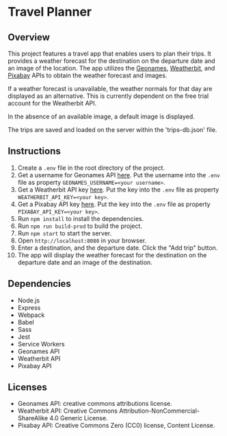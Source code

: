 # Travel Planner

## Overview

This project features a travel app that enables users to plan their trips. It provides a weather forecast for the destination on the departure date and an image of the location. The app utilizes the [Geonames](http://www.geonames.org/), [Weatherbit](https://www.weatherbit.io/), and [Pixabay](https://pixabay.com/) APIs to obtain the weather forecast and images.

If a weather forecast is unavailable, the weather normals for that day are displayed as an alternative. This is currently dependent on the free trial account for the Weatherbit API.

In the absence of an available image, a default image is displayed.

The trips are saved and loaded on the server within the 'trips-db.json' file.

## Instructions

1. Create a `.env` file in the root directory of the project.
2. Get a username for Geonames API [here](https://www.geonames.org/login). Put the username into the `.env` file as property `GEONAMES_USERNAME=<your username>`.
3. Get a Weatherbit API key [here](https://www.weatherbit.io/account/create). Put the key into the `.env` file as property `WEATHERBIT_API_KEY=<your key>`.
4. Get a Pixabay API key [here](https://pixabay.com/). Put the key into the `.env` file as property `PIXABAY_API_KEY=<your key>`.
5. Run `npm install` to install the dependencies.
6. Run `npm run build-prod` to build the project.
7. Run `npm start` to start the server.
8. Open `http://localhost:8080` in your browser.
9. Enter a destination, and the departure date. Click the "Add trip" button.
10. The app will display the weather forecast for the destination on the departure date and an image of the destination.

## Dependencies

- Node.js
- Express
- Webpack
- Babel
- Sass
- Jest
- Service Workers
- Geonames API
- Weatherbit API
- Pixabay API

## Licenses

- Geonames API: creative commons attributions license.
- Weatherbit API: Creative Commons Attribution-NonCommercial-ShareAlike 4.0 Generic License.
- Pixabay API: Creative Commons Zero (CC0) license, Content License.

